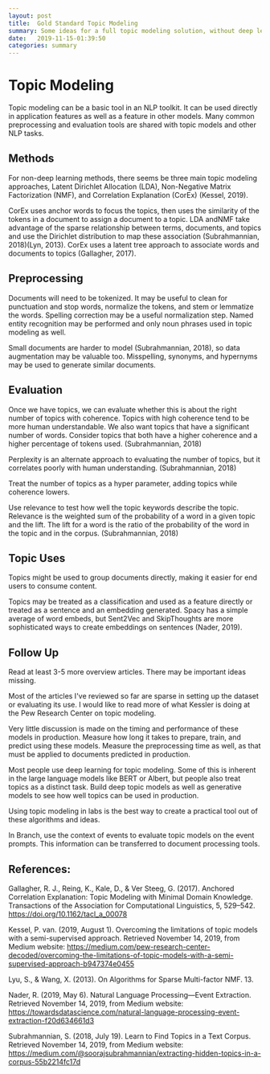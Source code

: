```yaml
---
layout: post
title:  Gold Standard Topic Modeling
summary: Some ideas for a full topic modeling solution, without deep learning
date:   2019-11-15-01:39:50
categories: summary
---
```


# Topic Modeling

Topic modeling can be a basic tool in an NLP toolkit. It can be used directly in application features as well as a feature in other models. Many common preprocessing and evaluation tools are shared with topic models and other NLP tasks.

## Methods

For non-deep learning methods, there seems be three main topic modeling approaches, Latent Dirichlet Allocation (LDA), Non-Negative Matrix Factorization (NMF), and Correlation Explanation (CorEx) (Kessel, 2019).

CorEx uses anchor words to focus the topics, then uses the similarity of the tokens in a document to assign a document to a topic. LDA andNMF take advantage of the sparse relationship between terms, documents, and topics and use the Dirichlet distribution to map these association (Subrahmannian, 2018)(Lyn, 2013). CorEx uses a latent tree approach to associate words and documents to topics (Gallagher, 2017).

## Preprocessing

Documents will need to be tokenized. It may be useful to clean for punctuation and stop words, normalize the tokens, and stem or lemmatize the words. Spelling correction may be a useful normalization step. Named entity recognition may be performed and only noun phrases used in topic modeling as well.

Small documents are harder to model (Subrahmannian, 2018), so data augmentation may be valuable too. Misspelling, synonyms, and hypernyms may be used to generate similar documents.

## Evaluation

Once we have topics, we can evaluate whether this is about the right number of topics with coherence. Topics with high coherence tend to be more human understandable. We also want topics that have a significant number of words. Consider topics that both have a higher coherence and a higher percentage of tokens used. (Subrahmannian, 2018)

Perplexity is an alternate approach to evaluating the number of topics, but it correlates poorly with human understanding. (Subrahmannian, 2018)

Treat the number of topics as a hyper parameter, adding topics while coherence lowers. 

Use relevance to test how well the topic keywords describe the topic. Relevance is the weighted sum of the probability of a word in a given topic and the lift. The lift for a word is the ratio of the probability of the word in the topic and in the corpus. (Subrahmannian, 2018)

## Topic Uses

Topics might be used to group documents directly, making it easier for end users to consume content.

Topics may be treated as a classification and used as a feature directly or treated as a sentence and an embedding generated. Spacy has a simple average of word embeds, but Sent2Vec and SkipThoughts are more sophisticated ways to create embeddings on sentences (Nader, 2019).

## Follow Up

Read at least 3-5 more overview articles. There may be important ideas missing.

Most of the articles I've reviewed so far are sparse in setting up the dataset or evaluating its use. I would like to read more of what Kessler is doing at the Pew Research Center on topic modeling.

Very little discussion is made on the timing and performance of these models in production. Measure how long it takes to prepare, train, and predict using these models. Measure the preprocessing time as well, as that must be applied to documents predicted in production.

Most people use deep learning for topic modeling. Some of this is inherent in the large language models like BERT or Albert, but people also treat topics as a distinct task. Build deep topic models as well as generative models to see how well topics can be used in production.

Using topic modeling in labs is the best way to create a practical tool out of these algorithms and ideas.

In Branch, use the context of events to evaluate topic models on the event prompts. This information can be transferred to document processing tools.

## References:

Gallagher, R. J., Reing, K., Kale, D., & Ver Steeg, G. (2017). Anchored Correlation Explanation: Topic Modeling with Minimal Domain Knowledge. Transactions of the Association for Computational Linguistics, 5, 529–542. https://doi.org/10.1162/tacl_a_00078

Kessel, P. van. (2019, August 1). Overcoming the limitations of topic models with a semi-supervised approach. Retrieved November 14, 2019, from Medium website: https://medium.com/pew-research-center-decoded/overcoming-the-limitations-of-topic-models-with-a-semi-supervised-approach-b947374e0455

Lyu, S., & Wang, X. (2013). On Algorithms for Sparse Multi-factor NMF. 13.

Nader, R. (2019, May 6). Natural Language Processing—Event Extraction. Retrieved November 14, 2019, from Medium website: https://towardsdatascience.com/natural-language-processing-event-extraction-f20d634661d3

Subrahmannian, S. (2018, July 19). Learn to Find Topics in a Text Corpus. Retrieved November 14, 2019, from Medium website: https://medium.com/@soorajsubrahmannian/extracting-hidden-topics-in-a-corpus-55b2214fc17d